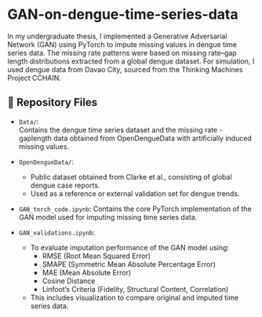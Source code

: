 # GAN-on-dengue-time-series-data

In my undergraduate thesis, I implemented a Generative Adversarial Network (GAN) using PyTorch to impute missing values in dengue time series data. The missing rate patterns were based on missing rate–gap length distributions extracted from a global dengue dataset. For simulation, I used dengue data from Davao City, sourced from the Thinking Machines Project CCHAIN. 

## 📁 Repository Files

- `Data/`:  
    Contains the dengue time series dataset and the missing rate - gaplength data obtained from OpenDengueData with artificially induced missing values.

- `OpenDengueData/`:
  - Public dataset obtained from Clarke et al., consisting of global dengue case reports.
  - Used as a reference or external validation set for dengue trends.

- `GAN_torch_code.ipynb`:
    Contains the core PyTorch implementation of the GAN model used for imputing missing time series data.

- `GAN_validations.ipynb`:
  - To evaluate imputation performance of the GAN model using:  
    - RMSE (Root Mean Squared Error)
    - SMAPE (Symmetric Mean Absolute Percentage Error)
    - MAE (Mean Absolute Error)
    - Cosine Distance
    - Linfoot’s Criteria (Fidelity, Structural Content, Correlation)
  - This includes visualization to compare original and imputed time series data.

